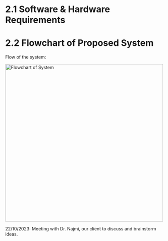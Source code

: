 # 2.1 Software & Hardware Requirements

# 2.2 Flowchart of Proposed System
<p>Flow of the system:</p>
<img src="" alt="Flowchart of System" width="500">
</p>
<p>22/10/2023: Meeting with Dr. Najmi, our client to discuss and brainstorm ideas.</p>
